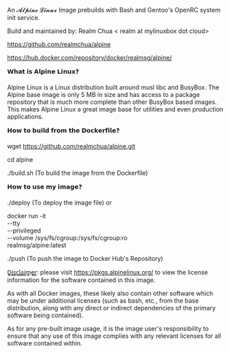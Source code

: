 An 𝓐𝓵𝓹𝓲𝓷𝓮 𝓛𝓲𝓷𝓾𝔁 Image prebuilds with Bash and Gentoo's OpenRC system init service.

Build and maintained by: Realm Chua < realm at mylinuxbox dot cloud>

https://github.com/realmchua/alpine

https://hub.docker.com/repository/docker/realmsg/alpine/

𝗪𝗵𝗮𝘁 𝗶𝘀 𝗔𝗹𝗽𝗶𝗻𝗲 𝗟𝗶𝗻𝘂𝘅❓

Alpine Linux is a Linux distribution built around musl libc and BusyBox.
The Alpine base image is only 5 MB in size and has access to a package repository that is much more complete than other BusyBox based images.
This makes Alpine Linux a great image base for utilities and even production applications.

𝗛𝗼𝘄 𝘁𝗼 𝗯𝘂𝗶𝗹𝗱 𝗳𝗿𝗼𝗺 𝘁𝗵𝗲 𝗗𝗼𝗰𝗸𝗲𝗿𝗳𝗶𝗹𝗲❓

wget https://github.com/realmchua/alpine.git

cd alpine

./build.sh (To build the image from the Dockerfile)

𝗛𝗼𝘄 𝘁𝗼 𝘂𝘀𝗲 𝗺𝘆 𝗶𝗺𝗮𝗴𝗲❓

./deploy (To deploy the image file) or

docker run -it \
  --tty \
  --privileged \
  --volume /sys/fs/cgroup:/sys/fs/cgroup:ro \
  realmsg/alpine:latest
  
  ./push (To push the image to Docker Hub's Repository)
  
D̳i̳s̳c̳l̳a̳i̳m̳e̳r̳: please visit https://pkgs.alpinelinux.org/ to view the license information for the software contained in this image.

As with all Docker images, these likely also contain other software which may be under additional licenses (such as bash, etc., from the base distribution, along with any direct or indirect dependencies of the primary software being contained).

As for any pre-built image usage, it is the image user's responsibility to ensure that any use of this image complies with any relevant licenses for all software contained within.

